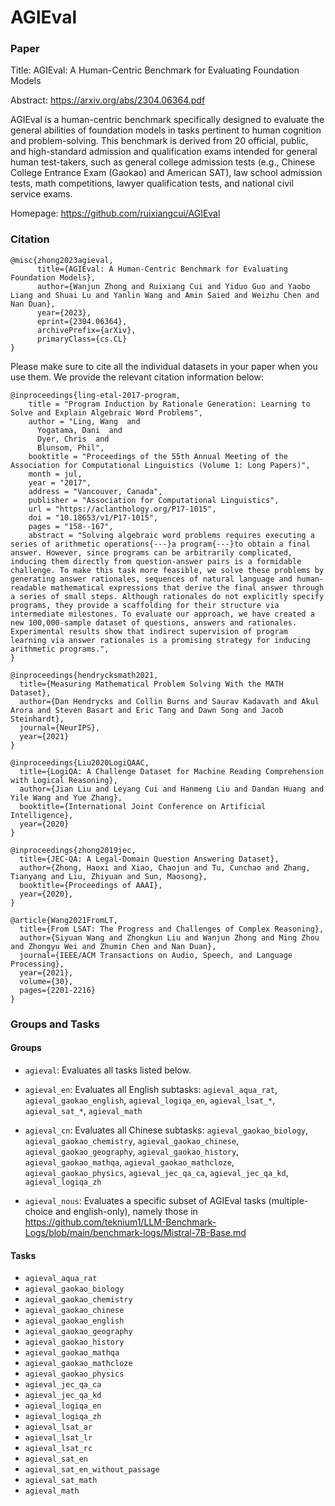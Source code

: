 # AGIEval

### Paper

Title: AGIEval: A Human-Centric Benchmark for Evaluating Foundation Models

Abstract: https://arxiv.org/abs/2304.06364.pdf

AGIEval is a human-centric benchmark specifically designed to evaluate the general abilities of foundation models in tasks pertinent to human cognition and problem-solving.
This benchmark is derived from 20 official, public, and high-standard admission and qualification exams intended for general human test-takers, such as general college admission tests (e.g., Chinese College Entrance Exam (Gaokao) and American SAT), law school admission tests, math competitions, lawyer qualification tests, and national civil service exams.

Homepage: https://github.com/ruixiangcui/AGIEval

### Citation

```
@misc{zhong2023agieval,
      title={AGIEval: A Human-Centric Benchmark for Evaluating Foundation Models},
      author={Wanjun Zhong and Ruixiang Cui and Yiduo Guo and Yaobo Liang and Shuai Lu and Yanlin Wang and Amin Saied and Weizhu Chen and Nan Duan},
      year={2023},
      eprint={2304.06364},
      archivePrefix={arXiv},
      primaryClass={cs.CL}
}
```

Please make sure to cite all the individual datasets in your paper when you use them. We provide the relevant citation information below:

```
@inproceedings{ling-etal-2017-program,
    title = "Program Induction by Rationale Generation: Learning to Solve and Explain Algebraic Word Problems",
    author = "Ling, Wang  and
      Yogatama, Dani  and
      Dyer, Chris  and
      Blunsom, Phil",
    booktitle = "Proceedings of the 55th Annual Meeting of the Association for Computational Linguistics (Volume 1: Long Papers)",
    month = jul,
    year = "2017",
    address = "Vancouver, Canada",
    publisher = "Association for Computational Linguistics",
    url = "https://aclanthology.org/P17-1015",
    doi = "10.18653/v1/P17-1015",
    pages = "158--167",
    abstract = "Solving algebraic word problems requires executing a series of arithmetic operations{---}a program{---}to obtain a final answer. However, since programs can be arbitrarily complicated, inducing them directly from question-answer pairs is a formidable challenge. To make this task more feasible, we solve these problems by generating answer rationales, sequences of natural language and human-readable mathematical expressions that derive the final answer through a series of small steps. Although rationales do not explicitly specify programs, they provide a scaffolding for their structure via intermediate milestones. To evaluate our approach, we have created a new 100,000-sample dataset of questions, answers and rationales. Experimental results show that indirect supervision of program learning via answer rationales is a promising strategy for inducing arithmetic programs.",
}

@inproceedings{hendrycksmath2021,
  title={Measuring Mathematical Problem Solving With the MATH Dataset},
  author={Dan Hendrycks and Collin Burns and Saurav Kadavath and Akul Arora and Steven Basart and Eric Tang and Dawn Song and Jacob Steinhardt},
  journal={NeurIPS},
  year={2021}
}

@inproceedings{Liu2020LogiQAAC,
  title={LogiQA: A Challenge Dataset for Machine Reading Comprehension with Logical Reasoning},
  author={Jian Liu and Leyang Cui and Hanmeng Liu and Dandan Huang and Yile Wang and Yue Zhang},
  booktitle={International Joint Conference on Artificial Intelligence},
  year={2020}
}

@inproceedings{zhong2019jec,
  title={JEC-QA: A Legal-Domain Question Answering Dataset},
  author={Zhong, Haoxi and Xiao, Chaojun and Tu, Cunchao and Zhang, Tianyang and Liu, Zhiyuan and Sun, Maosong},
  booktitle={Proceedings of AAAI},
  year={2020},
}

@article{Wang2021FromLT,
  title={From LSAT: The Progress and Challenges of Complex Reasoning},
  author={Siyuan Wang and Zhongkun Liu and Wanjun Zhong and Ming Zhou and Zhongyu Wei and Zhumin Chen and Nan Duan},
  journal={IEEE/ACM Transactions on Audio, Speech, and Language Processing},
  year={2021},
  volume={30},
  pages={2201-2216}
}
```

### Groups and Tasks

#### Groups

- `agieval`: Evaluates all tasks listed below.

- `agieval_en`: Evaluates all English subtasks: `agieval_aqua_rat`, `agieval_gaokao_english`, `agieval_logiqa_en`, `agieval_lsat_*`, `agieval_sat_*`, `agieval_math`

- `agieval_cn`: Evaluates all Chinese subtasks:
`agieval_gaokao_biology`, `agieval_gaokao_chemistry`, `agieval_gaokao_chinese`, `agieval_gaokao_geography`,
`agieval_gaokao_history`, `agieval_gaokao_mathqa`, `agieval_gaokao_mathcloze`, `agieval_gaokao_physics`, `agieval_jec_qa_ca`, `agieval_jec_qa_kd`, `agieval_logiqa_zh`

- `agieval_nous`: Evaluates a specific subset of AGIEval tasks (multiple-choice and english-only), namely those in https://github.com/teknium1/LLM-Benchmark-Logs/blob/main/benchmark-logs/Mistral-7B-Base.md

#### Tasks

- `agieval_aqua_rat`
- `agieval_gaokao_biology`
- `agieval_gaokao_chemistry`
- `agieval_gaokao_chinese`
- `agieval_gaokao_english`
- `agieval_gaokao_geography`
- `agieval_gaokao_history`
- `agieval_gaokao_mathqa`
- `agieval_gaokao_mathcloze`
- `agieval_gaokao_physics`
- `agieval_jec_qa_ca`
- `agieval_jec_qa_kd`
- `agieval_logiqa_en`
- `agieval_logiqa_zh`
- `agieval_lsat_ar`
- `agieval_lsat_lr`
- `agieval_lsat_rc`
- `agieval_sat_en`
- `agieval_sat_en_without_passage`
- `agieval_sat_math`
- `agieval_math`
